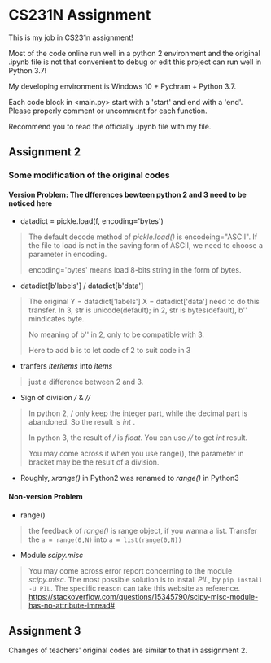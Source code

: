 # CS231N Assignment 
This is my job in CS231n assignment!

Most of the code online run well in a python 2 environment and the original .ipynb file is not that convenient to debug or edit this project can run well in Python 3.7!

My developing environment is Windows 10 + Pychram + Python 3.7.

Each code block in <main.py> start with a 'start' and end with a 'end'. Please properly comment or uncomment for each function. 

Recommend you to read the officially .ipynb file with my file. 

## Assignment 2 

### Some modification of the original codes 

#### Version Problem: The dfferences bewteen python 2 and 3 need to be noticed here

* datadict = pickle.load(f, encoding='bytes')
> The default decode method of *pickle.load()* is encodeing="ASCII". If the file to load is not in the saving form of ASCII, we need to choose a parameter in encoding. 
> 
> encoding='bytes' means load 8-bits string in the form of bytes.
 
* datadict[b'labels'] /  datadict[b'data']
> The original Y = datadict['labels'] X = datadict['data'] need to do this transfer. In 3, str is unicode(default); in 2, str is bytes(default), b'' mindicates byte.
> 
> No meaning of b'' in 2, only to be compatible with 3. 
> 
> Here to add b is to let code of 2 to suit code in 3 

* tranfers *iteritems* into *items*
> just a difference between 2 and 3. 

* Sign of division */* & *//*
> In python 2, / only keep the integer part, while the decimal part is abandoned. So the result is *int* . 
> 
> In python 3,  the result of */* is *float*. You can use *//* to get *int* result. 
> 
> You may come across it when you use range(), the parameter in bracket may be the result of a division. 

* Roughly, *xrange()* in Python2 was renamed to *range()* in Python3


#### Non-version Problem
* range()
> the feedback of *range()* is range object, if you wanna a list. Transfer the `a = range(0,N)` into `a = list(range(0,N))`

* Module *scipy.misc*
> You may come across error report concerning to the module *scipy.misc*. The most possible solution is to install *PIL*, by `pip install -U PIL`. The specific reason can take this website as reference.  https://stackoverflow.com/questions/15345790/scipy-misc-module-has-no-attribute-imread#



## Assignment 3 

Changes of teachers' original codes are similar to that in assignment 2. 